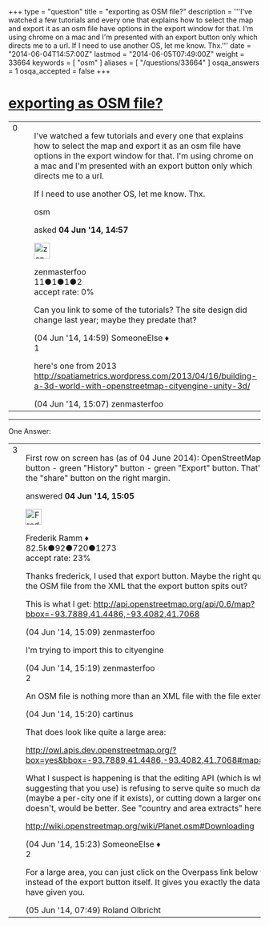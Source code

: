 +++
type = "question"
title = "exporting as OSM file?"
description = '''I&#x27;ve watched a few tutorials and every one that explains how to select the map and export it as an osm file have options in the export window for that. I&#x27;m using chrome on a mac and I&#x27;m presented with an export button only which directs me to a url. If I need to use another OS, let me know. Thx.'''
date = "2014-06-04T14:57:00Z"
lastmod = "2014-06-05T07:49:00Z"
weight = 33664
keywords = [ "osm" ]
aliases = [ "/questions/33664" ]
osqa_answers = 1
osqa_accepted = false
+++

<div class="headNormal">

# [exporting as OSM file?](/questions/33664/exporting-as-osm-file)

</div>

<div id="main-body">

<div id="askform">

<table id="question-table" style="width:100%;">
<colgroup>
<col style="width: 50%" />
<col style="width: 50%" />
</colgroup>
<tbody>
<tr>
<td style="width: 30px; vertical-align: top"><div class="vote-buttons">
<span id="post-33664-upvote" class="ajax-command post-vote up" rel="nofollow" title="I like this post (click again to cancel)"> </span>
<div id="post-33664-score" class="post-score" title="current number of votes">
0
</div>
<span id="post-33664-downvote" class="ajax-command post-vote down" rel="nofollow" title="I dont like this post (click again to cancel)"> </span> <span id="favorite-mark" class="ajax-command favorite-mark" rel="nofollow" title="mark/unmark this question as favorite (click again to cancel)"> </span>
<div id="favorite-count" class="favorite-count">
&#10;</div>
</div></td>
<td><div id="item-right">
<div class="question-body">
<p>I've watched a few tutorials and every one that explains how to select the map and export it as an osm file have options in the export window for that. I'm using chrome on a mac and I'm presented with an export button only which directs me to a url.</p>
<p>If I need to use another OS, let me know. Thx.</p>
</div>
<div id="question-tags" class="tags-container tags">
<span class="post-tag tag-link-osm" rel="tag" title="see questions tagged &#39;osm&#39;">osm</span>
</div>
<div id="question-controls" class="post-controls">
&#10;</div>
<div class="post-update-info-container">
<div class="post-update-info post-update-info-user">
<p>asked <strong>04 Jun '14, 14:57</strong></p>
<img src="https://secure.gravatar.com/avatar/c1304ebbad7118b25b4061fc80b9871a?s=32&amp;d=identicon&amp;r=g" class="gravatar" width="32" height="32" alt="zenmasterfoo&#39;s gravatar image" />
<p><span>zenmasterfoo</span><br />
<span class="score" title="11 reputation points">11</span><span title="1 badges"><span class="badge1">●</span><span class="badgecount">1</span></span><span title="1 badges"><span class="silver">●</span><span class="badgecount">1</span></span><span title="2 badges"><span class="bronze">●</span><span class="badgecount">2</span></span><br />
<span class="accept_rate" title="Rate of the user&#39;s accepted answers">accept rate:</span> <span title="zenmasterfoo has no accepted answers">0%</span></p>
</div>
</div>
<div id="comments-container-33664" class="comments-container">
<span id="33665"></span>
<div id="comment-33665" class="comment">
<div id="post-33665-score" class="comment-score">
&#10;</div>
<div class="comment-text">
<p>Can you link to some of the tutorials? The site design did change last year; maybe they predate that?</p>
</div>
<div id="comment-33665-info" class="comment-info">
<span class="comment-age">(04 Jun '14, 14:59)</span> <span class="comment-user userinfo">SomeoneElse ♦</span>
</div>
</div>
<span id="33667"></span>
<div id="comment-33667" class="comment">
<div id="post-33667-score" class="comment-score">
1
</div>
<div class="comment-text">
<p>here's one from 2013 <a href="http://spatiametrics.wordpress.com/2013/04/16/building-a-3d-world-with-openstreetmap-cityengine-unity-3d/">http://spatiametrics.wordpress.com/2013/04/16/building-a-3d-world-with-openstreetmap-cityengine-unity-3d/</a></p>
</div>
<div id="comment-33667-info" class="comment-info">
<span class="comment-age">(04 Jun '14, 15:07)</span> <span class="comment-user userinfo">zenmasterfoo</span>
</div>
</div>
</div>
<div id="comment-tools-33664" class="comment-tools">
&#10;</div>
<div class="clear">
&#10;</div>
<div id="comment-33664-form-container" class="comment-form-container">
&#10;</div>
<div class="clear">
&#10;</div>
</div></td>
</tr>
</tbody>
</table>

------------------------------------------------------------------------

<div class="tabBar">

<span id="sort-top"></span>

<div class="headQuestions">

One Answer:

</div>

</div>

<span id="33666"></span>

<div id="answer-container-33666" class="answer">

<table style="width:100%;">
<colgroup>
<col style="width: 50%" />
<col style="width: 50%" />
</colgroup>
<tbody>
<tr>
<td style="width: 30px; vertical-align: top"><div class="vote-buttons">
<span id="post-33666-upvote" class="ajax-command post-vote up" rel="nofollow" title="I like this post (click again to cancel)"> </span>
<div id="post-33666-score" class="post-score" title="current number of votes">
3
</div>
<span id="post-33666-downvote" class="ajax-command post-vote down" rel="nofollow" title="I dont like this post (click again to cancel)"> </span>
</div></td>
<td><div class="item-right">
<div class="answer-body">
<p>First row on screen has (as of 04 June 2014): OpenStreetMap logo - green "Edit" button - green "History" button - green "Export" button. That's the one you want, not the "share" button on the right margin.</p>
</div>
<div class="answer-controls post-controls">
&#10;</div>
<div class="post-update-info-container">
<div class="post-update-info post-update-info-user">
<p>answered <strong>04 Jun '14, 15:05</strong></p>
<img src="https://secure.gravatar.com/avatar/a2b38d937e70ab39d895d17da0dd1ba4?s=32&amp;d=identicon&amp;r=g" class="gravatar" width="32" height="32" alt="Frederik%20Ramm&#39;s gravatar image" />
<p><span>Frederik Ramm ♦</span><br />
<span class="score" title="82494 reputation points"><span>82.5k</span></span><span title="92 badges"><span class="badge1">●</span><span class="badgecount">92</span></span><span title="720 badges"><span class="silver">●</span><span class="badgecount">720</span></span><span title="1273 badges"><span class="bronze">●</span><span class="badgecount">1273</span></span><br />
<span class="accept_rate" title="Rate of the user&#39;s accepted answers">accept rate:</span> <span title="Frederik Ramm has 417 accepted answers">23%</span></p>
</div>
</div>
<div id="comments-container-33666" class="comments-container">
<span id="33668"></span>
<div id="comment-33668" class="comment">
<div id="post-33668-score" class="comment-score">
&#10;</div>
<div class="comment-text">
<p>Thanks frederick, I used that export button. Maybe the right question is how do I get the OSM file from the XML that the export button spits out?</p>
<p>This is what I get: <a href="http://api.openstreetmap.org/api/0.6/map?bbox=-93.7889,41.4486,-93.4082,41.7068">http://api.openstreetmap.org/api/0.6/map?bbox=-93.7889,41.4486,-93.4082,41.7068</a></p>
</div>
<div id="comment-33668-info" class="comment-info">
<span class="comment-age">(04 Jun '14, 15:09)</span> <span class="comment-user userinfo">zenmasterfoo</span>
</div>
</div>
<span id="33669"></span>
<div id="comment-33669" class="comment">
<div id="post-33669-score" class="comment-score">
&#10;</div>
<div class="comment-text">
<p>I'm trying to import this to cityengine</p>
</div>
<div id="comment-33669-info" class="comment-info">
<span class="comment-age">(04 Jun '14, 15:19)</span> <span class="comment-user userinfo">zenmasterfoo</span>
</div>
</div>
<span id="33670"></span>
<div id="comment-33670" class="comment">
<div id="post-33670-score" class="comment-score">
2
</div>
<div class="comment-text">
<p>An OSM file is nothing more than an XML file with the file extension .osm</p>
</div>
<div id="comment-33670-info" class="comment-info">
<span class="comment-age">(04 Jun '14, 15:20)</span> <span class="comment-user userinfo">cartinus</span>
</div>
</div>
<span id="33671"></span>
<div id="comment-33671" class="comment">
<div id="post-33671-score" class="comment-score">
&#10;</div>
<div class="comment-text">
<p>That does look like quite a large area:</p>
<p><a href="http://owl.apis.dev.openstreetmap.org/?box=yes&amp;bbox=-93.7889,41.4486,-93.4082,41.7068#map=10/41.5778/-93.5986">http://owl.apis.dev.openstreetmap.org/?box=yes&amp;bbox=-93.7889,41.4486,-93.4082,41.7068#map=10/41.5778/-93.5986</a></p>
<p>What I suspect is happening is that the editing API (which is what the tutorial is suggesting that you use) is refusing to serve quite so much data. Using a data extract (maybe a per-city one if it exists), or cutting down a larger one with Osmosis if it doesn't, would be better. See "country and area extracts" here:</p>
<p><a href="http://wiki.openstreetmap.org/wiki/Planet.osm#Downloading">http://wiki.openstreetmap.org/wiki/Planet.osm#Downloading</a></p>
</div>
<div id="comment-33671-info" class="comment-info">
<span class="comment-age">(04 Jun '14, 15:23)</span> <span class="comment-user userinfo">SomeoneElse ♦</span>
</div>
</div>
<span id="33696"></span>
<div id="comment-33696" class="comment">
<div id="post-33696-score" class="comment-score">
2
</div>
<div class="comment-text">
<p>For a large area, you can just click on the Overpass link below the export button instead of the export button itself. It gives you exactly the data the editing API would have given you.</p>
</div>
<div id="comment-33696-info" class="comment-info">
<span class="comment-age">(05 Jun '14, 07:49)</span> <span class="comment-user userinfo">Roland Olbricht</span>
</div>
</div>
</div>
<div id="comment-tools-33666" class="comment-tools">
&#10;</div>
<div class="clear">
&#10;</div>
<div id="comment-33666-form-container" class="comment-form-container">
&#10;</div>
<div class="clear">
&#10;</div>
</div></td>
</tr>
</tbody>
</table>

</div>

<div class="paginator-container-left">

</div>

</div>

</div>

